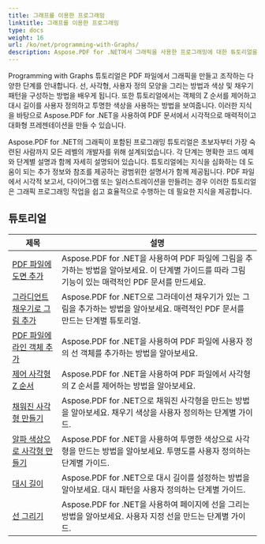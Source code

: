```yaml
---
title: 그래프를 이용한 프로그래밍
linktitle: 그래프를 이용한 프로그래밍
type: docs
weight: 16
url: /ko/net/programming-with-Graphs/
description: Aspose.PDF for .NET에서 그래픽을 사용한 프로그래밍에 대한 튜토리얼을 찾아보세요. PDF 문서에서 그래픽을 만들고 사용자 지정하는 방법을 알아보세요.
---
```

Programming with Graphs 튜토리얼은 PDF 파일에서 그래픽을 만들고 조작하는 다양한 단계를 안내합니다. 선, 사각형, 사용자 정의 모양을 그리는 방법과 색상 및 채우기 패턴을 구성하는 방법을 배우게 됩니다. 또한 튜토리얼에서는 객체의 Z 순서를 제어하고 대시 길이를 사용자 정의하고 투명한 색상을 사용하는 방법을 보여줍니다. 이러한 지식을 바탕으로 Aspose.PDF for .NET을 사용하여 PDF 문서에서 시각적으로 매력적이고 대화형 프레젠테이션을 만들 수 있습니다.

Aspose.PDF for .NET의 그래픽이 포함된 프로그래밍 튜토리얼은 초보자부터 가장 숙련된 사람까지 모든 레벨의 개발자를 위해 설계되었습니다. 각 단계는 명확한 코드 예제와 단계별 설명과 함께 자세히 설명되어 있습니다. 튜토리얼에는 지식을 심화하는 데 도움이 되는 추가 정보와 참조를 제공하는 광범위한 설명서가 함께 제공됩니다. PDF 파일에서 시각적 보고서, 다이어그램 또는 일러스트레이션을 만들려는 경우 이러한 튜토리얼은 그래픽 프로그래밍 작업을 쉽고 효율적으로 수행하는 데 필요한 지식을 제공합니다.

## 튜토리얼
| 제목 | 설명 |
| --- | --- | 
| [PDF 파일에 도면 추가](./add-drawing/) | Aspose.PDF for .NET을 사용하여 PDF 파일에 그림을 추가하는 방법을 알아보세요. 이 단계별 가이드를 따라 그림 기능이 있는 매력적인 PDF 문서를 만드세요. |  
| [그라디언트 채우기로 그림 추가](./add-drawing-with-gradient-fill/) | Aspose.PDF for .NET으로 그라데이션 채우기가 있는 그림을 추가하는 방법을 알아보세요. 매력적인 PDF 문서를 만드는 단계별 튜토리얼. |  
| [PDF 파일에 라인 객체 추가](./add-line-object/) | Aspose.PDF for .NET을 사용하여 PDF 파일에 사용자 정의 선 객체를 추가하는 방법을 알아보세요. |  
| [제어 사각형 Z 순서](./control-rectangle-z-order/) | Aspose.PDF for .NET을 사용하여 PDF 파일에서 사각형의 Z 순서를 제어하는 방법을 알아보세요.  |  
| [채워진 사각형 만들기](./create-filled-rectangle/) | Aspose.PDF for .NET으로 채워진 사각형을 만드는 방법을 알아보세요. 채우기 색상을 사용자 정의하는 단계별 가이드. |  
| [알파 색상으로 사각형 만들기](./create-rectangle-with-alpha-color/) | Aspose.PDF for .NET을 사용하여 투명한 색상으로 사각형을 만드는 방법을 알아보세요. 투명도를 사용자 정의하는 단계별 가이드. |  
| [대시 길이](./dash-length/) | Aspose.PDF for .NET으로 대시 길이를 설정하는 방법을 알아보세요. 대시 패턴을 사용자 정의하는 단계별 가이드. |  
| [선 그리기](./drawing-line/) | Aspose.PDF for .NET을 사용하여 페이지에 선을 그리는 방법을 알아보세요. 사용자 지정 선을 만드는 단계별 가이드. |  
